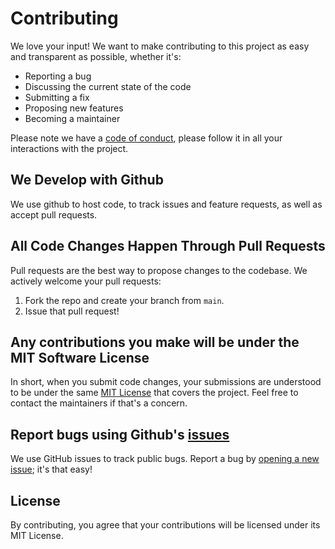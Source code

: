 # Contributing

We love your input! We want to make contributing to this project as easy and transparent as possible, whether it's:

- Reporting a bug
- Discussing the current state of the code
- Submitting a fix
- Proposing new features
- Becoming a maintainer

Please note we have a [code of conduct](CODE_OF_CONDUCT.md), please follow it in all your interactions with the project.

## We Develop with Github

We use github to host code, to track issues and feature requests, as well as accept pull requests.

## All Code Changes Happen Through Pull Requests

Pull requests are the best way to propose changes to the codebase. We actively welcome your pull requests:

1. Fork the repo and create your branch from `main`.
2. Issue that pull request!

## Any contributions you make will be under the MIT Software License

In short, when you submit code changes, your submissions are understood to be under the same [MIT License](http://choosealicense.com/licenses/mit/) that covers the project. Feel free to contact the maintainers if that's a concern.

## Report bugs using Github's [issues](https://github.com/fitprimelabs/docker-php-nginx/issues)

We use GitHub issues to track public bugs. Report a bug by [opening a new issue](https://github.com/fitprimelabs/docker-php-nginx/issues/new); it's that easy!

## License

By contributing, you agree that your contributions will be licensed under its MIT License.
